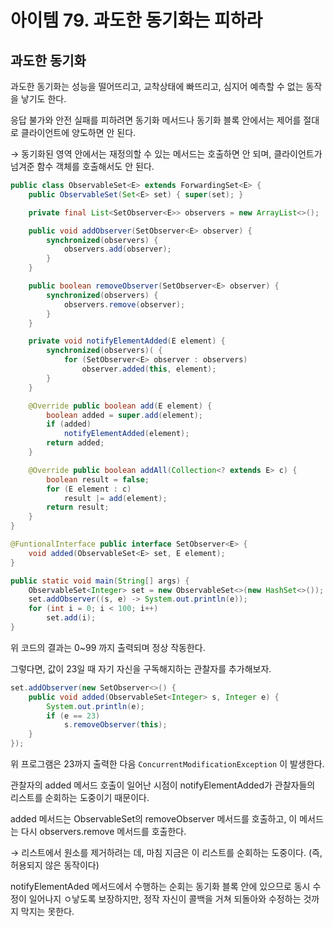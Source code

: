 # 아이템 79. 과도한 동기화는 피하라

## 과도한 동기화

과도한 동기화는 성능을 떨어뜨리고, 교착상태에 빠뜨리고, 심지어 예측할 수 없는 동작을 낳기도 한다.

응답 불가와 안전 실패를 피하려면 동기화 메서드나 동기화 블록 안에서는 제어를 절대로 클라이언트에 양도하면 안 된다.

→ 동기화된 영역 안에서는 재정의할 수 있는 메서드는 호출하면 안 되며, 클라이언트가 넘겨준 함수 객체를 호출해서도 안 된다.

```java
public class ObservableSet<E> extends ForwardingSet<E> {
	public ObservableSet(Set<E> set) { super(set); }

	private final List<SetObserver<E>> observers = new ArrayList<>();

	public void addObserver(SetObserver<E> observer) {
		synchronized(observers) {
			observers.add(observer);
		}
	}

	public boolean removeObserver(SetObserver<E> observer) {
		synchronized(observers) {
			observers.remove(observer);
		}
	}

	private void notifyElementAdded(E element) {
		synchronized(observers)( {
			for (SetObserver<E> observer : observers)
				observer.added(this, element);
		}
	}

	@Override public boolean add(E element) {
		boolean added = super.add(element);
		if (added)
			notifyElementAdded(element);
		return added;
	}

	@Override public boolean addAll(Collection<? extends E> c) {
		boolean result = false;
		for (E element : c)
			result |= add(element);
		return result;
	}
}
```

```java
@FuntionalInterface public interface SetObserver<E> {
	void added(ObservableSet<E> set, E element);
}
```

```java
public static void main(String[] args) {
	ObservableSet<Integer> set = new ObservableSet<>(new HashSet<>());
	set.addObserver((s, e) -> System.out.println(e));
	for (int i = 0; i < 100; i++)
		set.add(i);
}
```

위 코드의 결과는 0~99 까지 출력되며 정상 작동한다.

그렇다면, 값이 23일 때 자기 자신을 구독해지하는 관찰자를 추가해보자.

```java
set.addObserver(new SetObserver<>() {
	public void added(ObservableSet<Integer> s, Integer e) {
		System.out.println(e);
		if (e == 23)
			s.removeObserver(this);
	}
});
```

위 프로그램은 23까지 출력한 다음 `ConcurrentModificationException` 이 발생한다.

관찰자의 added 메서드 호출이 일어난 시점이 notifyElementAdded가 관찰자들의 리스트를 순회하는 도중이기 때문이다.

added 메서드는 ObservableSet의 removeObserver 메서드를 호출하고, 이 메서드는 다시 observers.remove 메서드를 호출한다.

→ 리스트에서 원소를 제거하려는 데, 마침 지금은 이 리스트를 순회하는 도중이다. (즉, 허용되지 않은 동작이다)

notifyElementAded 메서드에서 수행하는 순회는 동기화 블록 안에 있으므로 동시 수정이 일어나지 ㅇ낳도록 보장하지만, 정작 자신이 콜백을 거쳐 되돌아와 수정하는 것까지 막지는 못한다.
